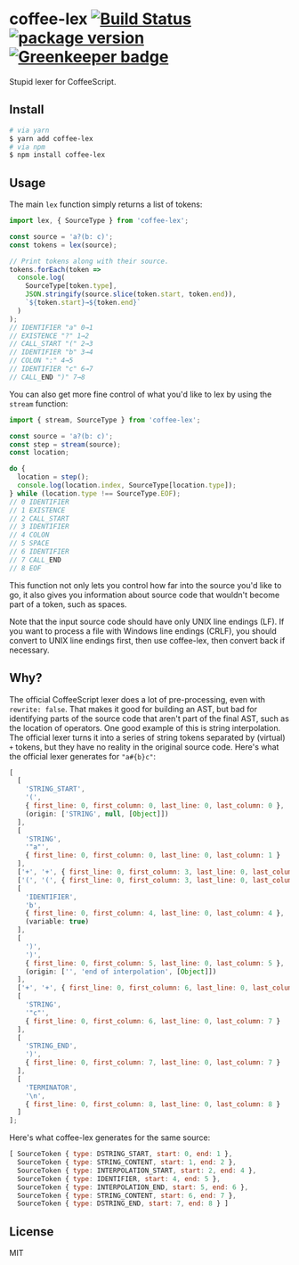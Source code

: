 # coffee-lex [![Build Status](https://circleci.com/gh/decaffeinate/coffee-lex/tree/master.svg?style=svg)](https://circleci.com/gh/decaffeinate/coffee-lex/tree/master) [![package version](https://badge.fury.io/js/coffee-lex.svg)](https://badge.fury.io/js/coffee-lex) [![Greenkeeper badge](https://badges.greenkeeper.io/decaffeinate/coffee-lex.svg)](https://greenkeeper.io/)

Stupid lexer for CoffeeScript.

## Install

```bash
# via yarn
$ yarn add coffee-lex
# via npm
$ npm install coffee-lex
```

## Usage

The main `lex` function simply returns a list of tokens:

```js
import lex, { SourceType } from 'coffee-lex';

const source = 'a?(b: c)';
const tokens = lex(source);

// Print tokens along with their source.
tokens.forEach(token =>
  console.log(
    SourceType[token.type],
    JSON.stringify(source.slice(token.start, token.end)),
    `${token.start}→${token.end}`
  )
);
// IDENTIFIER "a" 0→1
// EXISTENCE "?" 1→2
// CALL_START "(" 2→3
// IDENTIFIER "b" 3→4
// COLON ":" 4→5
// IDENTIFIER "c" 6→7
// CALL_END ")" 7→8
```

You can also get more fine control of what you'd like to lex by using the
`stream` function:

```js
import { stream, SourceType } from 'coffee-lex';

const source = 'a?(b: c)';
const step = stream(source);
const location;

do {
  location = step();
  console.log(location.index, SourceType[location.type]);
} while (location.type !== SourceType.EOF);
// 0 IDENTIFIER
// 1 EXISTENCE
// 2 CALL_START
// 3 IDENTIFIER
// 4 COLON
// 5 SPACE
// 6 IDENTIFIER
// 7 CALL_END
// 8 EOF
```

This function not only lets you control how far into the source you'd like to
go, it also gives you information about source code that wouldn't become part of
a token, such as spaces.

Note that the input source code should have only UNIX line endings (LF). If you
want to process a file with Windows line endings (CRLF), you should convert to
UNIX line endings first, then use coffee-lex, then convert back if necessary.

## Why?

The official CoffeeScript lexer does a lot of pre-processing, even with
`rewrite: false`. That makes it good for building an AST, but bad for
identifying parts of the source code that aren't part of the final AST, such as
the location of operators. One good example of this is string interpolation. The
official lexer turns it into a series of string tokens separated by (virtual)
`+` tokens, but they have no reality in the original source code. Here's what
the official lexer generates for `"a#{b}c"`:

```js
[
  [
    'STRING_START',
    '(',
    { first_line: 0, first_column: 0, last_line: 0, last_column: 0 },
    (origin: ['STRING', null, [Object]])
  ],
  [
    'STRING',
    '"a"',
    { first_line: 0, first_column: 0, last_line: 0, last_column: 1 }
  ],
  ['+', '+', { first_line: 0, first_column: 3, last_line: 0, last_column: 3 }],
  ['(', '(', { first_line: 0, first_column: 3, last_line: 0, last_column: 3 }],
  [
    'IDENTIFIER',
    'b',
    { first_line: 0, first_column: 4, last_line: 0, last_column: 4 },
    (variable: true)
  ],
  [
    ')',
    ')',
    { first_line: 0, first_column: 5, last_line: 0, last_column: 5 },
    (origin: ['', 'end of interpolation', [Object]])
  ],
  ['+', '+', { first_line: 0, first_column: 6, last_line: 0, last_column: 6 }],
  [
    'STRING',
    '"c"',
    { first_line: 0, first_column: 6, last_line: 0, last_column: 7 }
  ],
  [
    'STRING_END',
    ')',
    { first_line: 0, first_column: 7, last_line: 0, last_column: 7 }
  ],
  [
    'TERMINATOR',
    '\n',
    { first_line: 0, first_column: 8, last_line: 0, last_column: 8 }
  ]
];
```

Here's what coffee-lex generates for the same source:

```js
[ SourceToken { type: DSTRING_START, start: 0, end: 1 },
  SourceToken { type: STRING_CONTENT, start: 1, end: 2 },
  SourceToken { type: INTERPOLATION_START, start: 2, end: 4 },
  SourceToken { type: IDENTIFIER, start: 4, end: 5 },
  SourceToken { type: INTERPOLATION_END, start: 5, end: 6 },
  SourceToken { type: STRING_CONTENT, start: 6, end: 7 },
  SourceToken { type: DSTRING_END, start: 7, end: 8 } ]
```

## License

MIT
